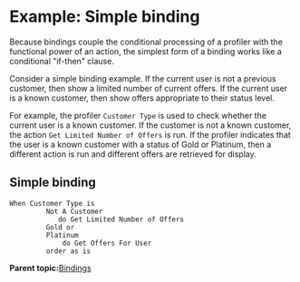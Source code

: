 # Example: Simple binding

Because bindings couple the conditional processing of a profiler with the functional power of an action, the simplest form of a binding works like a conditional "if-then" clause.

Consider a simple binding example. If the current user is not a previous customer, then show a limited number of current offers. If the current user is a known customer, then show offers appropriate to their status level.

For example, the profiler `Customer Type` is used to check whether the current user is a known customer. If the customer is not a known customer, the action `Get Limited Number of Offers` is run. If the profiler indicates that the user is a known customer with a status of Gold or Platinum, then a different action is run and different offers are retrieved for display.

## Simple binding

```
When Customer Type is
  	     Not A Customer
  	        do Get Limited Number of Offers
  	     Gold or
  	     Platinum
  	         do Get Offers For User
  	     order as is
```

**Parent topic:**[Bindings](../pzn/pzn_bindings.md)

